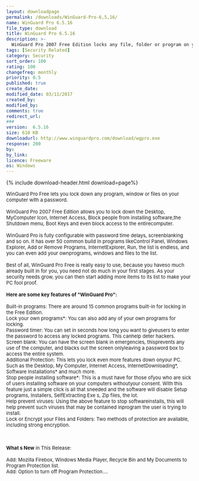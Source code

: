```yaml
---
layout: downloadpage
permalink: /downloads/WinGuard-Pro-6,5,16/
name: WinGuard Pro 6.5.16
file_type: download
title: WinGuard Pro 6.5.16
description: >-
  WinGuard Pro 2007 Free Edition locks any file, folder or program on your computer
tags: [Security Related]
category: Security
sort_order: 100
rating: 100
changefreq: monthly
priority: 0.5
published: true
create_date: 
modified_date: 03/11/2017
created_by: 
modified_by: 
comments: true
redirect_url: 
### 
version:  6.5.16
size: 610 KB
downloadurl: http://www.winguardpro.com/download/wgpro.exe
response: 200
by: 
by_link: 
licence: Freeware
os: Windows
---
```


{% include download-header.html download=page%}

<p style="fix-download-text !important">
<p><font size="2"><p>WinGuard Pro Free lets you lock down any program, window or files on your computer with a password. <br />
<br />
WinGuard Pro 2007 Free Edition allows you to lock down the Desktop, MyComputer Icon, Internet Access, Block people from installing software,the Shutdown menu, Boot Keys and even block access to the entirecomputer.<br />
<br />
WinGuard Pro is fully configurable with password time delays, screenblanking and so on. It has over 50 common build in programs likeControl Panel, Windows Explorer, Add or Remove Programs, InternetExplorer, Run, the list is endless, and you can even add your ownprograms, windows and files to the list. <br />
<br />
Best of all, WinGuard Pro Free is really easy to use, because you haveso much already built in for you, you need not do much in your first stages. As your security needs grow, you can then start adding more items to its list to make your PC fool proof. <br />
<br />
<span><strong>Here are some key features of "WinGuard Pro":</strong></span><br />
<br />
Built-in programs: There are around 15 common programs built-in for locking in the Free Edition. <br />
Lock your own programs*: You can also add any of your own programs for locking. <br />
Password timer: You can set in seconds how long you want to giveusers to enter the password to access any locked programs. This canhelp deter hackers. <br />
Screen blank: You can have the screen blank in emergencies, thisprevents any use of the computer, and blacks out the screen onlyleaving a password box to access the entire system. <br />
Additional Protection: This lets you lock even more features down onyour PC. Such as the Desktop, My Computer, Internet Access, InternetDownloading*, Software Installations* and much more. <br />
Stop people installing software*: This is a must have for those ofyou who are sick of users installing software on your computers withoutyour consent. With this feature just a simple click is all that sneeded and the software will disable Setup programs, Installers, SelfExtracting Exe s, Zip files, the lot. <br />
Help prevent viruses: Using the above feature to stop softwareinstalls, this will help prevent such viruses that may be contained inprogram the user is trying to install. <br />
Lock or Encrypt your Files and Folders: Two methods of protection are available, including strong encryption. <br />
</p>
<div class="celltext_big"><br />
<br />
<strong>What s New</strong> in This Release:<br />
<br />
Add: Mozilla Firebox, Windows Media Player, Recycle Bin and My Documents to Program Protection list.<br />
Add: Option to turn off Program Protection....</div></p></p>
